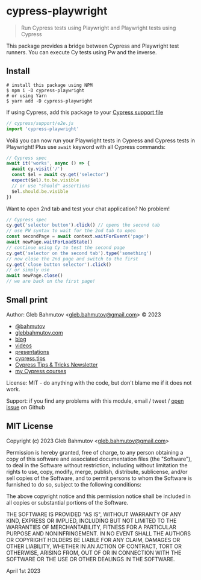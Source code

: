 # cypress-playwright
> Run Cypress tests using Playwright and Playwright tests using Cypress

This package provides a bridge between Cypress and Playwright test runners. You can execute Cy tests using Pw and the inverse.

## Install

```
# install this package using NPM
$ npm i -D cypress-playwright
# or using Yarn
$ yarn add -D cypress-playwright
```

If using Cypress, add this package to your [Cypress support file](https://on.cypress.io/support-file)

```js
// cypress/support/e2e.js
import 'cypress-playwright'
```

Voilá you can now run your Playwright tests in Cypress and Cypress tests in Playwright! Plus use `await` keyword with all Cypress commands:

```js
// Cypress spec
await it('works', async () => {
  await cy.visit('/')
  const $el = await cy.get('selector')
  expect($el).to.be.visible
  // or use "should" assertions
  $el.should.be.visible
})
```

Want to open 2nd tab and test your chat application? No problem!

```js
// Cypress spec
cy.get('selector button').click() // opens the second tab
// use PW syntax to wait for the 2nd tab to open
const secondPage = await context.waitForEvent('page')
await newPage.waitForLoadState()
// continue using Cy to test the second page
cy.get('selector on the second tab').type('something')
// now close the 2nd page and switch to the first
cy.get('close button selector').click()
// or simply use
await newPage.close()
// we are back on the first page!
```

## Small print

Author: Gleb Bahmutov &lt;gleb.bahmutov@gmail.com&gt; &copy; 2023

- [@bahmutov](https://twitter.com/bahmutov)
- [glebbahmutov.com](https://glebbahmutov.com)
- [blog](https://glebbahmutov.com/blog)
- [videos](https://www.youtube.com/glebbahmutov)
- [presentations](https://slides.com/bahmutov)
- [cypress.tips](https://cypress.tips)
- [Cypress Tips & Tricks Newsletter](https://cypresstips.substack.com/)
- [my Cypress courses](https://cypress.tips/courses)

License: MIT - do anything with the code, but don't blame me if it does not work.

Support: if you find any problems with this module, email / tweet /
[open issue](https://github.com/bahmutov/cypress-playwright/issues) on Github

## MIT License

Copyright (c) 2023 Gleb Bahmutov &lt;gleb.bahmutov@gmail.com&gt;

Permission is hereby granted, free of charge, to any person
obtaining a copy of this software and associated documentation
files (the "Software"), to deal in the Software without
restriction, including without limitation the rights to use,
copy, modify, merge, publish, distribute, sublicense, and/or sell
copies of the Software, and to permit persons to whom the
Software is furnished to do so, subject to the following
conditions:

The above copyright notice and this permission notice shall be
included in all copies or substantial portions of the Software.

THE SOFTWARE IS PROVIDED "AS IS", WITHOUT WARRANTY OF ANY KIND,
EXPRESS OR IMPLIED, INCLUDING BUT NOT LIMITED TO THE WARRANTIES
OF MERCHANTABILITY, FITNESS FOR A PARTICULAR PURPOSE AND
NONINFRINGEMENT. IN NO EVENT SHALL THE AUTHORS OR COPYRIGHT
HOLDERS BE LIABLE FOR ANY CLAIM, DAMAGES OR OTHER LIABILITY,
WHETHER IN AN ACTION OF CONTRACT, TORT OR OTHERWISE, ARISING
FROM, OUT OF OR IN CONNECTION WITH THE SOFTWARE OR THE USE OR
OTHER DEALINGS IN THE SOFTWARE.

April 1st 2023
